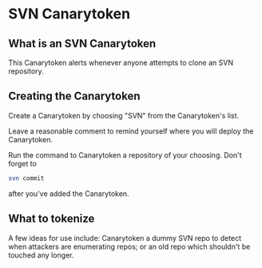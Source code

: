 # SVN Canarytoken

## What is an SVN Canarytoken

This Canarytoken alerts whenever anyone attempts to clone an SVN repository.

## Creating the Canarytoken

Create a Canarytoken by choosing "SVN" from the Canarytoken's list.

Leave a reasonable comment to remind yourself where you will deploy the Canarytoken.

Run the command to Canarytoken a repository of your choosing. Don't forget to

```bash
svn commit
```

after you've added the Canarytoken.

## What to tokenize

A few ideas for use include: Canarytoken a dummy SVN repo to detect when attackers are enumerating repos; or an old repo which shouldn't be touched any longer.
